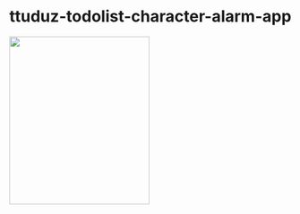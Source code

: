 # ttuduz-todolist-character-alarm-app


<img src="https://user-images.githubusercontent.com/67693142/107879508-866d2780-6f1c-11eb-9358-546575a8a707.gif" width="250" height="300"/>
